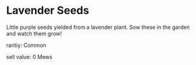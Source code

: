# Lavender Seeds

Little purple seeds yielded from a lavender plant. Sow these in the garden and watch them grow!

raritiy: Common

sell value: 0 Mews